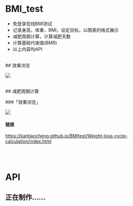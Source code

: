 # BMI_test

- 免登录在线BMI测试
- 记录身高，体重，BMI，设定目标，以图表的格式展示
- 减肥周期计算，计算减肥天数
- 计算基础代谢值(BMR)
- 以上内容均API

<br>
## 效果浏览

![](https://kantiancheng.github.io/BMItest/assets/README-img/效果浏览-主页.png)

<br>
## 减肥周期计算

###「效果浏览」

![](https://kantiancheng.github.io/BMItest/assets/README-img/效果浏览-代谢.gif)

#### 链接

https://kantiancheng.github.io/BMItest/Weight-loss-cycle-calculation/index.html

<br>
<br>

# API

## 正在制作……
